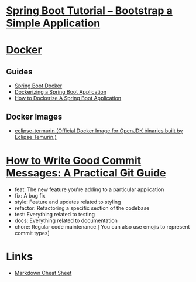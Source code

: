 # [Spring Boot Tutorial – Bootstrap a Simple Application](https://www.baeldung.com/spring-boot-start)

# [Docker](https://www.docker.com/)

## Guides

* [Spring Boot Docker](https://spring.io/guides/topicals/spring-boot-docker/)
* [Dockerizing a Spring Boot Application](https://www.baeldung.com/dockerizing-spring-boot-application)
* [How to Dockerize A Spring Boot Application](https://morioh.com/p/d11aae77dbd5)

## Docker Images

* [eclipse-termurin (Official Docker Image for OpenJDK binaries built by Eclipse Temurin.)](https://hub.docker.com/_/eclipse-temurin)

# [How to Write Good Commit Messages: A Practical Git Guide](https://www.freecodecamp.org/news/writing-good-commit-messages-a-practical-guide/)

* feat: The new feature you're adding to a particular application
* fix: A bug fix
* style: Feature and updates related to styling
* refactor: Refactoring a specific section of the codebase
* test: Everything related to testing
* docs: Everything related to documentation
* chore: Regular code maintenance.[ You can also use emojis to represent commit types]

# Links

* [Markdown Cheat Sheet](https://www.markdownguide.org/cheat-sheet/)